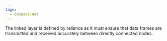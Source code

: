 ```yaml
---
tags:
  - compsci/net
---
```

The linked layer is defined by reliance as it must ensure that data frames are transmitted and received accurately between directly connected nodes.